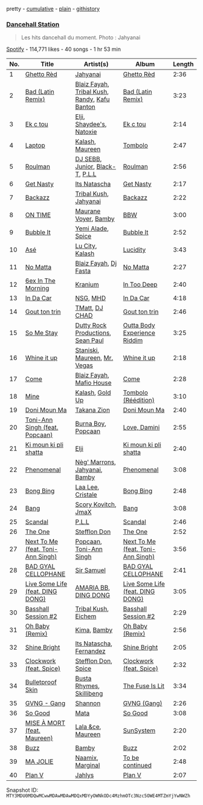pretty - [cumulative](/playlists/cumulative/37i9dQZF1DX9QYRS3EMTFh.md) - [plain](/playlists/plain/37i9dQZF1DX9QYRS3EMTFh) - [githistory](https://github.githistory.xyz/mackorone/spotify-playlist-archive/blob/main/playlists/plain/37i9dQZF1DX9QYRS3EMTFh)

### [Dancehall Station](https://open.spotify.com/playlist/37i9dQZF1DX9QYRS3EMTFh)

> Les hits dancehall du moment\. Photo : Jahyanai

[Spotify](https://open.spotify.com/user/spotify) - 114,771 likes - 40 songs - 1 hr 53 min

| No. | Title | Artist(s) | Album | Length |
|---|---|---|---|---|
| 1 | [Ghetto Rèd](https://open.spotify.com/track/7woCBSbM2dMJXO7glFsUS4) | [Jahyanai](https://open.spotify.com/artist/09FXva53dWku8Gu5N73rR8) | [Ghetto Rèd](https://open.spotify.com/album/6XFbhUBLtF9IfRImw7Wlo4) | 2:36 |
| 2 | [Bad \(Latin Remix\)](https://open.spotify.com/track/5GoYi5Nx1ImQTjrCxVkwuk) | [Blaiz Fayah](https://open.spotify.com/artist/2WyypmYjOdaXg0bXDP67j7), [Tribal Kush](https://open.spotify.com/artist/7fr6F0dEvfSoZW3fJ5fvUD), [Randy](https://open.spotify.com/artist/7qYeIN2r4H1kBvr0Gm9Iav), [Kafu Banton](https://open.spotify.com/artist/5RLb16s3zfrdWdRF0l7xij) | [Bad \(Latin Remix\)](https://open.spotify.com/album/4RYR5yNVhoYnCes9n949qP) | 3:23 |
| 3 | [Ek c tou](https://open.spotify.com/track/6Ufsa246KudOlxKXRM2PgG) | [Elji](https://open.spotify.com/artist/6RwdeEwhjswv5OxNK5Dq0s), [Shaydee's](https://open.spotify.com/artist/7pRuKj6sGMBmDmmem653fg), [Natoxie](https://open.spotify.com/artist/1Wqloe5S1i29Ff7YiWg0x5) | [Ek c tou](https://open.spotify.com/album/5lT2p0esBtqL6rtKnsg6uC) | 2:14 |
| 4 | [Laptop](https://open.spotify.com/track/7e2vCAtcYXuM8JOUqIZ9GQ) | [Kalash](https://open.spotify.com/artist/3J7r4VsNmuWixU0nXvyPd8), [Maureen](https://open.spotify.com/artist/2r78U7GOo9XMOVbpFkXtYD) | [Tombolo](https://open.spotify.com/album/5x2zkoZogYhBNF6pYJIzk3) | 2:47 |
| 5 | [Roulman](https://open.spotify.com/track/6kuEgsXZ5KjidJfsq6hMFV) | [DJ SEBB](https://open.spotify.com/artist/6tWA0KYYzAiQzgKzImRQGF), [Junior](https://open.spotify.com/artist/5ZVc8t2irmJwaMSkDXY1Rj), [Black\-T](https://open.spotify.com/artist/1nFZ21xwCakE48rU514Ao6), [P.L.L](https://open.spotify.com/artist/13RiaFe3XEZ4jw8t6YRquf) | [Roulman](https://open.spotify.com/album/1YsiqO5UH3bKIV37dwdcBS) | 2:56 |
| 6 | [Get Nasty](https://open.spotify.com/track/2nmOykp8PBne3zvqRU3bkQ) | [Its Natascha](https://open.spotify.com/artist/6r5nslEUXZRMW9qpxKvxV6) | [Get Nasty](https://open.spotify.com/album/60bAgobaL5KdkJ8tC0M7r0) | 2:17 |
| 7 | [Backazz](https://open.spotify.com/track/7mHX2qBPHMsckyURJCHgpx) | [Tribal Kush](https://open.spotify.com/artist/7fr6F0dEvfSoZW3fJ5fvUD), [Jahyanai](https://open.spotify.com/artist/09FXva53dWku8Gu5N73rR8) | [Backazz](https://open.spotify.com/album/5WoPkk8iD8SA8UrQE0o8ux) | 2:22 |
| 8 | [ON TIME](https://open.spotify.com/track/55HWsOjIkrP3Pomed4zjkH) | [Maurane Voyer](https://open.spotify.com/artist/6Lm6gwG8tJd3cvUL9he351), [Bamby](https://open.spotify.com/artist/1fuooeJa0UywkC89lN5tl6) | [BBW](https://open.spotify.com/album/0xaNO3uzmQ5K57cLfV3or1) | 3:00 |
| 9 | [Bubble It](https://open.spotify.com/track/175UQjCdeBnpQe5O0LeWGG) | [Yemi Alade](https://open.spotify.com/artist/7fKO99ryLDo8VocdtVvwZW), [Spice](https://open.spotify.com/artist/0wEvWMQRqaXcgnrZv6KtyL) | [Bubble It](https://open.spotify.com/album/6Fz02VzDbrRtfDpyTwKq45) | 2:52 |
| 10 | [Asé](https://open.spotify.com/track/3im7T2q63a1razKvpV8pao) | [Lu City](https://open.spotify.com/artist/5UoVuwjRIYT6WGDUJjT1Se), [Kalash](https://open.spotify.com/artist/3J7r4VsNmuWixU0nXvyPd8) | [Lucidity](https://open.spotify.com/album/4kGAKJMjCxOR17Q9Cd4O3h) | 3:43 |
| 11 | [No Matta](https://open.spotify.com/track/3IuC01T7uEnCxPnGMg41Hv) | [Blaiz Fayah](https://open.spotify.com/artist/2WyypmYjOdaXg0bXDP67j7), [Dj Fasta](https://open.spotify.com/artist/3J1MVADg8VwYQ6FFsqnTUV) | [No Matta](https://open.spotify.com/album/1048jFibNEAdmvcuy3hd66) | 2:27 |
| 12 | [6ex In The Morning](https://open.spotify.com/track/1nwNvEXXoKKmJCpQDtXdkC) | [Kranium](https://open.spotify.com/artist/1LKo6ZA3RNvKtLa6zDu32S) | [In Too Deep](https://open.spotify.com/album/7ufExXnZlCqVXCNXdJPHjy) | 2:40 |
| 13 | [In Da Car](https://open.spotify.com/track/3UOg91DTKgZuWsYsV1Zn13) | [NSG](https://open.spotify.com/artist/31Ua7zSTJxegjyd49ujbSA), [MHD](https://open.spotify.com/artist/4WnAHZz1pgl8hus8hidIRV) | [In Da Car](https://open.spotify.com/album/1DvFMj5C6pMKt0pebSlWhv) | 4:18 |
| 14 | [Gout ton trin](https://open.spotify.com/track/286zTlj51DTgkpYT8jyARL) | [TMatt](https://open.spotify.com/artist/2iUL25NMZgC1jW7TNuwaVQ), [DJ CHAD](https://open.spotify.com/artist/1jx3ZyoNVuDP9bBTGvCFLL) | [Gout ton trin](https://open.spotify.com/album/1k243OPh2U3mAKavN2GWq1) | 2:46 |
| 15 | [So Me Stay](https://open.spotify.com/track/7uQMZflowxzc7S1XM7KXIF) | [Dutty Rock Productions](https://open.spotify.com/artist/0x5ZxVQ17EwrIQDF6a4ref), [Sean Paul](https://open.spotify.com/artist/3Isy6kedDrgPYoTS1dazA9) | [Outta Body Experience Riddim](https://open.spotify.com/album/7mbglZnNuCUrYTzfLKgMDW) | 3:25 |
| 16 | [Whine it up](https://open.spotify.com/track/0r6CB4zVdoH4ejbtRV61yS) | [Staniski](https://open.spotify.com/artist/1QRTYLIPAn0oA3Fus7sviT), [Maureen](https://open.spotify.com/artist/2r78U7GOo9XMOVbpFkXtYD), [Mr\. Vegas](https://open.spotify.com/artist/1pmixngtBJleMrGUG5o8DE) | [Whine it up](https://open.spotify.com/album/6OJiOlpsFDPX74ZAgtmBSK) | 2:18 |
| 17 | [Come](https://open.spotify.com/track/1wE06ItQpK0wjAhCpwfsH4) | [Blaiz Fayah](https://open.spotify.com/artist/2WyypmYjOdaXg0bXDP67j7), [Mafio House](https://open.spotify.com/artist/0foFX6o95mgehKzL3n9VQw) | [Come](https://open.spotify.com/album/3VihwCwktiRiqN8TuLJe6C) | 2:28 |
| 18 | [Mine](https://open.spotify.com/track/4cnoSXd1N69dEyf0TVsWyn) | [Kalash](https://open.spotify.com/artist/3J7r4VsNmuWixU0nXvyPd8), [Gold Up](https://open.spotify.com/artist/5ht4EDZMGo7d1K4czZTUYa) | [Tombolo \(Réédition\)](https://open.spotify.com/album/597zMwmxvoBtRDUsOjk54P) | 3:10 |
| 19 | [Doni Moun Ma](https://open.spotify.com/track/3UeCGsTAIf7lZQevVSJsAk) | [Takana Zion](https://open.spotify.com/artist/53zVWdQS2Crw7SYi28Vamh) | [Doni Moun Ma](https://open.spotify.com/album/6KdHRNDcxS2fJSOjnwJ97r) | 2:40 |
| 20 | [Toni\-Ann Singh \(feat\. Popcaan\)](https://open.spotify.com/track/4bUe0OUcwdu85AMBkZzYFg) | [Burna Boy](https://open.spotify.com/artist/3wcj11K77LjEY1PkEazffa), [Popcaan](https://open.spotify.com/artist/62DmErcU7dqZbJaDqwsqzR) | [Love, Damini](https://open.spotify.com/album/6kgDkAupBVRSqbJPUaTJwQ) | 2:55 |
| 21 | [Ki moun ki pli shatta](https://open.spotify.com/track/3avmFPZ3UaXyl5uGcl5QwA) | [Elji](https://open.spotify.com/artist/6RwdeEwhjswv5OxNK5Dq0s) | [Ki moun ki pli shatta](https://open.spotify.com/album/2nDlEQWsq5I7wYJNA6Rjpw) | 2:40 |
| 22 | [Phenomenal](https://open.spotify.com/track/4dX9e0P0DckAkjgkaORbqy) | [Nèg' Marrons](https://open.spotify.com/artist/1C2qs1UQDDtf7N1XrS2lcW), [Jahyanai](https://open.spotify.com/artist/09FXva53dWku8Gu5N73rR8), [Bamby](https://open.spotify.com/artist/1fuooeJa0UywkC89lN5tl6) | [Phenomenal](https://open.spotify.com/album/0iY8NS7xBLMf4ckWCJdnyf) | 3:08 |
| 23 | [Bong Bing](https://open.spotify.com/track/2Nk5EgP9wXa3bpTU8V4i5t) | [Laa Lee](https://open.spotify.com/artist/4cb3HigJCNGP3rcRhVbYwS), [Cristale](https://open.spotify.com/artist/6U1hXHFTV27cbQVXZvnX27) | [Bong Bing](https://open.spotify.com/album/1jrrIPwjrDSsnx7Ciaqge6) | 2:48 |
| 24 | [Bang](https://open.spotify.com/track/0K6b5V6KlcLoZoTSW4uPtK) | [Scory Kovitch](https://open.spotify.com/artist/2nzTQ304dMho2rPgMhPXq8), [JmaX](https://open.spotify.com/artist/1bUDh0j68XndR1nE47FjJV) | [Bang](https://open.spotify.com/album/152hUYUzcxKpC1aVKmSKDQ) | 3:08 |
| 25 | [Scandal](https://open.spotify.com/track/3KpUxFBQw6540ate80bD8o) | [P.L.L](https://open.spotify.com/artist/13RiaFe3XEZ4jw8t6YRquf) | [Scandal](https://open.spotify.com/album/56VOepYMz6SrFDM37OHKF8) | 2:46 |
| 26 | [The One](https://open.spotify.com/track/75DRmgr7StSIMJqIDN2jHH) | [Stefflon Don](https://open.spotify.com/artist/2ExGrw6XpbtUAJHTLtUXUD) | [The One](https://open.spotify.com/album/2FhG2P32MEmsTHr4t0I7ht) | 2:52 |
| 27 | [Next To Me \(feat\. Toni\-Ann Singh\)](https://open.spotify.com/track/3qbORtchROy5DjRoYFsz69) | [Popcaan](https://open.spotify.com/artist/62DmErcU7dqZbJaDqwsqzR), [Toni\-Ann Singh](https://open.spotify.com/artist/1bZCIM9oJAMPOTxFTtPXvJ) | [Next To Me \(feat\. Toni\-Ann Singh\)](https://open.spotify.com/album/7joy1NA5tfuo0exE4KVZLk) | 3:56 |
| 28 | [BAD GYAL CELLOPHANE](https://open.spotify.com/track/4syPUuHXu13HWYZmBMK6tJ) | [Sir Samuel](https://open.spotify.com/artist/4BFBBQTithUwyNg0XQfDw3) | [BAD GYAL CELLOPHANE](https://open.spotify.com/album/108ADuXZYYEx75lzfGxxtx) | 2:41 |
| 29 | [Live Some Life \(feat\. DING DONG\)](https://open.spotify.com/track/35MNHqBGewFxlJZtjHOxvj) | [AMARIA BB](https://open.spotify.com/artist/1AC6rw8sH8VGrzMzgFUDG5), [DING DONG](https://open.spotify.com/artist/351x2S7CduShTNvtzgkMl7) | [Live Some Life \(feat\. DING DONG\)](https://open.spotify.com/album/3SwPKWhYOkIGL3AF0CC6sY) | 3:05 |
| 30 | [Basshall Session \#2](https://open.spotify.com/track/3mgByL0PjK4sLv0Itqjb5b) | [Tribal Kush](https://open.spotify.com/artist/7fr6F0dEvfSoZW3fJ5fvUD), [Eichem](https://open.spotify.com/artist/7wqVyRmXhkLoe0CAMPtHMC) | [Basshall Session \#2](https://open.spotify.com/album/0cdUaCVsElmye5dcLAc70P) | 2:29 |
| 31 | [Oh Baby \(Remix\)](https://open.spotify.com/track/2R9MY5Q5aGW8huS94D06U5) | [Kima](https://open.spotify.com/artist/0hp836fJ9Dleva1XuehHiS), [Bamby](https://open.spotify.com/artist/1fuooeJa0UywkC89lN5tl6) | [Oh Baby \(Remix\)](https://open.spotify.com/album/0f9ign2J0XtjdoNfxCoZ9N) | 2:56 |
| 32 | [Shine Bright](https://open.spotify.com/track/60l9cfnaUop1NJGgpiQ7UA) | [Its Natascha](https://open.spotify.com/artist/6r5nslEUXZRMW9qpxKvxV6), [Fernandez](https://open.spotify.com/artist/2Lx8uvkJwO86Mmh72z10pR) | [Shine Bright](https://open.spotify.com/album/6cuYpHerue7oNk3PqcKQqz) | 2:05 |
| 33 | [Clockwork \(feat\. Spice\)](https://open.spotify.com/track/4GgvXbDt6qKWCSI8Fw2cVs) | [Stefflon Don](https://open.spotify.com/artist/2ExGrw6XpbtUAJHTLtUXUD), [Spice](https://open.spotify.com/artist/0wEvWMQRqaXcgnrZv6KtyL) | [Clockwork \(feat\. Spice\)](https://open.spotify.com/album/3FyXlLA79Yv7cNJgMQDGM8) | 2:32 |
| 34 | [Bulletproof Skin](https://open.spotify.com/track/7CyszM5ZobMrQx1Obcv4K3) | [Busta Rhymes](https://open.spotify.com/artist/1YfEcTuGvBQ8xSD1f53UnK), [Skillibeng](https://open.spotify.com/artist/5FkUhnHQ0KC63549LHHtst) | [The Fuse Is Lit](https://open.spotify.com/album/5wGsdUOBWY4hiJJ2c2Vpu6) | 3:34 |
| 35 | [GVNG \- Gang](https://open.spotify.com/track/1kc8YZsa1BQ2OgrAKMsPfS) | [Shannon](https://open.spotify.com/artist/0n0XMIJ9TmRlxUjWTEUwoH) | [GVNG \(Gang\)](https://open.spotify.com/album/247PW2quTXFy2GFGUjL9Cq) | 2:26 |
| 36 | [So Good](https://open.spotify.com/track/1HZsyQS1sPugJ0UTJgTGof) | [Mata](https://open.spotify.com/artist/4tdlXdW4Agcp0EGX9otdDK) | [So Good](https://open.spotify.com/album/6lpMl9Tl9wSNbStPEHtCGK) | 3:08 |
| 37 | [MISE À MORT \(feat\. Maureen\)](https://open.spotify.com/track/7HIMz7nSt3GLAqZKBG0dPT) | [Lala &ce](https://open.spotify.com/artist/1AKP8Tnz8KfOdRM4mqvNtF), [Maureen](https://open.spotify.com/artist/2r78U7GOo9XMOVbpFkXtYD) | [SunSystem](https://open.spotify.com/album/2iZTwsFoNuV7KywtKM7lVT) | 2:20 |
| 38 | [Buzz](https://open.spotify.com/track/7dNKk2V4bD0MXdBhh1PLmR) | [Bamby](https://open.spotify.com/artist/1fuooeJa0UywkC89lN5tl6) | [Buzz](https://open.spotify.com/album/2ByFERdFOCwLIyxXfz1an5) | 2:02 |
| 39 | [MA JOLIE](https://open.spotify.com/track/2klasbfxSuLdv7IcQ2Oj8r) | [Naamix](https://open.spotify.com/artist/0mpw52i7RGRiSk9Ubh7oeG), [Marginal](https://open.spotify.com/artist/3WbS1ppPV9QmsO29NG28fG) | [To be continued](https://open.spotify.com/album/552zZmeV44WUgYPBq64H5i) | 2:48 |
| 40 | [Plan V](https://open.spotify.com/track/6IfRbvKDTsOnwe3HY0Q1gp) | [Jahlys](https://open.spotify.com/artist/4AcFhqecUgQOUNmdcdngEq) | [Plan V](https://open.spotify.com/album/3IiLdoLGywwshUqR8L3q7l) | 2:07 |

Snapshot ID: `MTY3MDU0MDQwMCwwMDAwMDAwMDQxMDYyOWNkODc4MzhmOTc3Nzc5OWE4MTZmYjYwNWZh`
